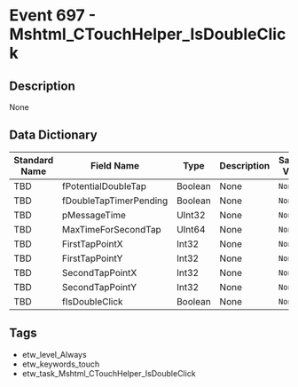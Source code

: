 # Event 697 - Mshtml_CTouchHelper_IsDoubleClick

## Description
None

## Data Dictionary
|Standard Name|Field Name|Type|Description|Sample Value|
|---|---|---|---|---|
|TBD|fPotentialDoubleTap|Boolean|None|`None`|
|TBD|fDoubleTapTimerPending|Boolean|None|`None`|
|TBD|pMessageTime|UInt32|None|`None`|
|TBD|MaxTimeForSecondTap|UInt64|None|`None`|
|TBD|FirstTapPointX|Int32|None|`None`|
|TBD|FirstTapPointY|Int32|None|`None`|
|TBD|SecondTapPointX|Int32|None|`None`|
|TBD|SecondTapPointY|Int32|None|`None`|
|TBD|fIsDoubleClick|Boolean|None|`None`|

## Tags
* etw_level_Always
* etw_keywords_touch
* etw_task_Mshtml_CTouchHelper_IsDoubleClick